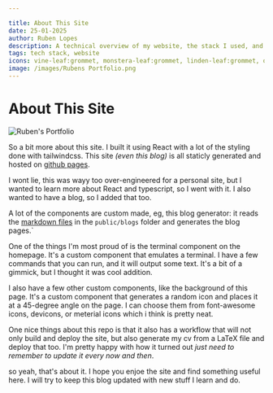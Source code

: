 ```yaml
---

title: About This Site
date: 25-01-2025
author: Ruben Lopes  
description: A technical overview of my website, the stack I used, and what you can expect to find here.  
tags: tech stack, website 
icons: vine-leaf:grommet, monstera-leaf:grommet, linden-leaf:grommet, oak-leaf:grommet, maple-leaf:grommet, ginkgo-leaf:grommet, falling-leaf:grommet, chestnut-leaf:grommet, solid-leaf:grommet, zigzag-leaf:grommet, leaf-skeleton:grommet, leaf-swirl:grommet, flamed-leaf:grommet, curled-leaf:grommet
image: /images/Rubens Portfolio.png
---
```


# About This Site

<img src="/images/Rubens Portfolio.png" alt="Ruben's Portfolio">

So a bit more about this site. I built it using React with a lot of the styling done with tailwindcss. This site *(even this blog)* is all staticly generated and hosted on [github pages](https://github.com/ru4en/portfolio).

I wont lie, this was wayy too over-engineered for a personal site, but I wanted to learn more about React and typescript, so I went with it. I also wanted to have a blog, so I added that too.

A lot of the components are custom made, eg, this blog generator: it reads the [markdown files](blogs/25-01-2025-about-this-site.md) in the `public/blogs` folder and generates the blog pages.`

One of the things I'm most proud of is the terminal component on the homepage. It's a custom component that emulates a terminal. I have a few commands that you can run, and it will output some text. It's a bit of a gimmick, but I thought it was cool addition.

I also have a few other custom components, like the background of this page. It's a custom component that generates a random icon and places it at a 45-degree angle on the page. I can choose them from font-awesome icons, devicons, or meterial icons which i think is pretty neat.

One nice things about this repo is that it also has a workflow that will not only build and deploy the site, but also generate my cv from a LaTeX file and deploy that too. I'm pretty happy with how it turned out *just need to remember to update it every now and then*.

so yeah, that's about it. I hope you enjoe the site and find something useful here. I will try to keep this blog updated with new stuff I learn and do.